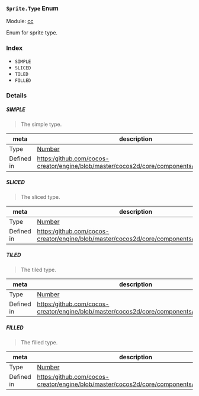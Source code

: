 ### `Sprite.Type` Enum



Module: [cc](../modules/cc.md)


Enum for sprite type.


### Index
  - `SIMPLE`
  - `SLICED`
  - `TILED`
  - `FILLED`

### Details


##### SIMPLE

> The simple type.

| meta | description |
|------|-------------|
| Type | <a href="https://developer.mozilla.org/en/JavaScript/Reference/Global_Objects/Number" class="crosslink external" target="_blank">Number</a> |
| Defined in | [https:/github.com/cocos-creator/engine/blob/master/cocos2d/core/components/CCSprite.js:36](https:/github.com/cocos-creator/engine/blob/master/cocos2d/core/components/CCSprite.js#L36) |



##### SLICED

> The sliced type.

| meta | description |
|------|-------------|
| Type | <a href="https://developer.mozilla.org/en/JavaScript/Reference/Global_Objects/Number" class="crosslink external" target="_blank">Number</a> |
| Defined in | [https:/github.com/cocos-creator/engine/blob/master/cocos2d/core/components/CCSprite.js:41](https:/github.com/cocos-creator/engine/blob/master/cocos2d/core/components/CCSprite.js#L41) |



##### TILED

> The tiled type.

| meta | description |
|------|-------------|
| Type | <a href="https://developer.mozilla.org/en/JavaScript/Reference/Global_Objects/Number" class="crosslink external" target="_blank">Number</a> |
| Defined in | [https:/github.com/cocos-creator/engine/blob/master/cocos2d/core/components/CCSprite.js:46](https:/github.com/cocos-creator/engine/blob/master/cocos2d/core/components/CCSprite.js#L46) |



##### FILLED

> The filled type.

| meta | description |
|------|-------------|
| Type | <a href="https://developer.mozilla.org/en/JavaScript/Reference/Global_Objects/Number" class="crosslink external" target="_blank">Number</a> |
| Defined in | [https:/github.com/cocos-creator/engine/blob/master/cocos2d/core/components/CCSprite.js:51](https:/github.com/cocos-creator/engine/blob/master/cocos2d/core/components/CCSprite.js#L51) |


